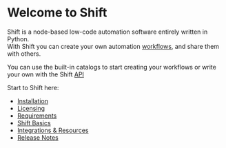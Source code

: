 # Welcome to Shift

Shift is a node-based low-code automation software entirely written in Python.  
With Shift you can create your own automation [workflows](intro/terminology.md/#workflow), and share them with others.

You can use the built-in catalogs to start creating your workflows or write your own with the Shift [API](reference/dev_help/api.md)

Start to Shift here:

- [Installation](getting_started/installation.md)
- [Licensing](getting_started/licensing.md)
- [Requirements](getting_started/requirements.md)
- [Shift Basics](getting_started/basics/terminology.md)
- [Integrations & Resources](integration_resources/integrations_resources.md)
- [Release Notes](release_notes.md)